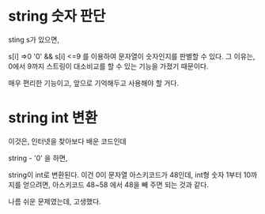 # string 숫자 판단

sting s가 있으면,

s[i] =>0 '0' && s[i] <=9
를 이용하여 문자열이 숫자인지를 판별할 수 있다.
그 이유는, 0에서 9까지 스트링이 대소비교를 할 수 있는 기능을 가졌기 때문이다.

매우 편리한 기능이고, 앞으로 기억해두고 사용해야 할 거다.

# string int 변환

이것은, 인터넷을 찾아보다 배운 코드인데

string - '0' 을 하면,

string이 int로 변환된다. 이건 0이 문자열 아스키코드가 48인데, int형 숫자 1부터 10까지를 얻으려면, 아스키코드 48~58 에서 48을 빼 주면 되는 것과 같다.

나름 쉬운 문제였는데, 고생했다.

